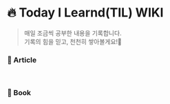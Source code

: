 # 🔥 Today I Learnd(TIL) WIKI
> 매일 조금씩 공부한 내용을 기록합니다. <br>
> 기록의 힘을 믿고, 천천히 쌓아볼게요!🥨

### 📇 Article

<br>

### 📖 Book

<br>

### 

<br>
